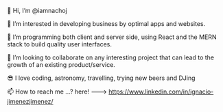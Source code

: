 👋 Hi, I’m @iamnachoj

👀 I’m interested in developing business by optimal apps and websites.

🌱 I’m programming both client and server side, using React and the MERN stack to build quality user interfaces. 

💞️ I’m looking to collaborate on any interesting project that can lead to the growth of an existing product/service.

😎 I love coding, astronomy, travelling, trying new beers and DJing 

📫 How to reach me ...? here! ---> https://www.linkedin.com/in/ignacio-jimenezjimenez/

<!---
iamnachoj/iamnachoj is a ✨ special ✨ repository because its `README.md` (this file) appears on your GitHub profile.
You can click the Preview link to take a look at your changes.
--->
